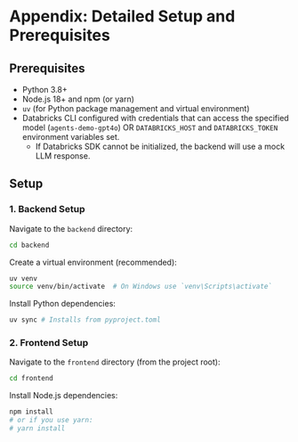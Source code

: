 # Appendix: Detailed Setup and Prerequisites

## Prerequisites

*   Python 3.8+
*   Node.js 18+ and npm (or yarn)
*   `uv` (for Python package management and virtual environment)
*   Databricks CLI configured with credentials that can access the specified model (`agents-demo-gpt4o`) OR `DATABRICKS_HOST` and `DATABRICKS_TOKEN` environment variables set.
    *   If Databricks SDK cannot be initialized, the backend will use a mock LLM response.

## Setup

### 1. Backend Setup

Navigate to the `backend` directory:
```bash
cd backend
```

Create a virtual environment (recommended):
```bash
uv venv
source venv/bin/activate  # On Windows use `venv\Scripts\activate`
```

Install Python dependencies:
```bash
uv sync # Installs from pyproject.toml
```

### 2. Frontend Setup

Navigate to the `frontend` directory (from the project root):
```bash
cd frontend
```

Install Node.js dependencies:
```bash
npm install
# or if you use yarn:
# yarn install
``` 